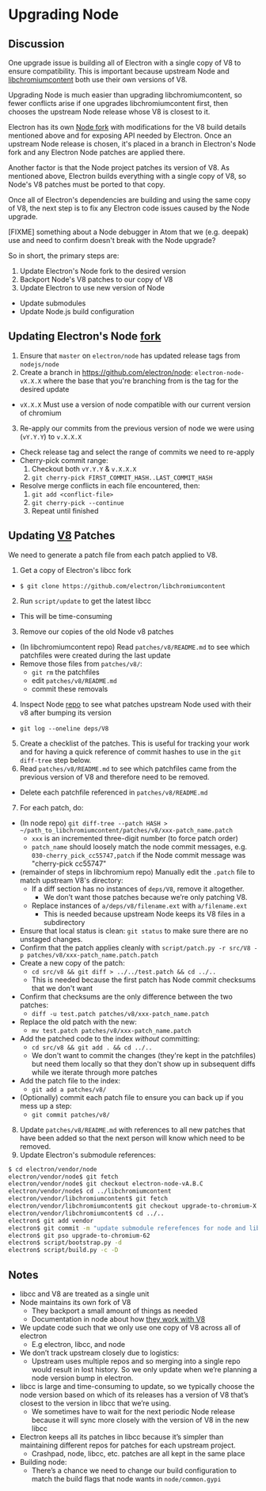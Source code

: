 # Upgrading Node

## Discussion

One upgrade issue is building all of Electron with a single copy
of V8 to ensure compatibility. This is important because
upstream Node and [libchromiumcontent](upgrading-chromium.md)
both use their own versions of V8.

Upgrading Node is much easier than upgrading libchromiumcontent,
so fewer conflicts arise if one upgrades libchromiumcontent first,
then chooses the upstream Node release whose V8 is closest to it.

Electron has its own [Node fork](https://github.com/electron/node)
with modifications for the V8 build details mentioned above
and for exposing API needed by Electron. Once an upstream Node
release is chosen, it's placed in a branch in Electron's Node fork
and any Electron Node patches are applied there.

Another factor is that the Node project patches its version of V8.
As mentioned above, Electron builds everything with a single copy
of V8, so Node's V8 patches must be ported to that copy.

Once all of Electron's dependencies are building and using the same
copy of V8, the next step is to fix any Electron code issues caused
by the Node upgrade.

[FIXME] something about a Node debugger in Atom that we (e.g. deepak)
use and need to confirm doesn't break with the Node upgrade?

So in short, the primary steps are:

1. Update Electron's Node fork to the desired version
2. Backport Node's V8 patches to our copy of V8
3. Update Electron to use new version of Node
  * Update submodules
  * Update Node.js build configuration

## Updating Electron's Node [fork](https://github.com/electron/node)

1. Ensure that `master` on `electron/node` has updated release tags from `nodejs/node`
2. Create a branch in https://github.com/electron/node: `electron-node-vX.X.X` where the base that you're branching from is the tag for the desired update
  - `vX.X.X` Must use a version of node compatible with our current version of chromium
3. Re-apply our commits from the previous version of node we were using (`vY.Y.Y`) to `v.X.X.X`
  - Check release tag and select the range of commits we need to re-apply
  - Cherry-pick commit range:
    1. Checkout both `vY.Y.Y` & `v.X.X.X`
    2. `git cherry-pick FIRST_COMMIT_HASH..LAST_COMMIT_HASH`
  - Resolve merge conflicts in each file encountered, then:
    1. `git add <conflict-file>`
    2. `git cherry-pick --continue`
    3. Repeat until finished


## Updating [V8](https://github.com/electron/node/src/V8) Patches

We need to generate a patch file from each patch applied to V8.

1. Get a copy of Electron's libcc fork
  - `$ git clone https://github.com/electron/libchromiumcontent`
2. Run `script/update` to get the latest libcc
  - This will be time-consuming
3. Remove our copies of the old Node v8 patches
  - (In libchromiumcontent repo) Read `patches/v8/README.md` to see which patchfiles
    were created during the last update
  - Remove those files from `patches/v8/`:
    - `git rm` the patchfiles
    - edit `patches/v8/README.md`
    - commit these removals
4. Inspect Node [repo](https://github.com/electron/node) to see what patches upstream Node
  used with their v8 after bumping its version
  - `git log --oneline deps/V8`
5. Create a checklist of the patches. This is useful for tracking your work and for
  having a quick reference of commit hashes to use in the `git diff-tree` step below.
6. Read `patches/v8/README.md` to see which patchfiles came from the previous version of V8 and therefore need to be removed.
  - Delete each patchfile referenced in `patches/v8/README.md`
7. For each patch, do:
  - (In node repo) `git diff-tree --patch HASH > ~/path_to_libchromiumcontent/patches/v8/xxx-patch_name.patch`
    - `xxx` is an incremented three-digit number (to force patch order)
    - `patch_name` should loosely match the node commit messages,
      e.g. `030-cherry_pick_cc55747,patch` if the Node commit message was "cherry-pick cc55747"
  - (remainder of steps in libchromium repo)
     Manually edit the `.patch` file to match upstream V8's directory:
    - If a diff section has no instances of `deps/V8`, remove it altogether.
      - We don’t want those patches because we’re only patching V8.
    - Replace instances of `a/deps/v8/filename.ext` with `a/filename.ext`
      - This is needed because upstream Node keeps its V8 files in a subdirectory
  - Ensure that local status is clean: `git status` to make sure there are no unstaged changes.
  - Confirm that the patch applies cleanly with
     `script/patch.py -r src/V8 -p patches/v8/xxx-patch_name.patch.patch`
  - Create a new copy of the patch:
     - `cd src/v8 && git diff > ../../test.patch && cd ../..`
     - This is needed because the first patch has Node commit checksums that we don't want
  - Confirm that checksums are the only difference between the two patches:
     - `diff -u test.patch patches/v8/xxx-patch_name.patch`
  - Replace the old patch with the new:
     - `mv test.patch patches/v8/xxx-patch_name.patch`
  - Add the patched code to the index _without_ committing:
     - `cd src/v8 && git add . && cd ../..`
     - We don't want to commit the changes (they're kept in the patchfiles)
        but need them locally so that they don't show up in subsequent diffs
        while we iterate through more patches
  - Add the patch file to the index:
     - `git add a patches/v8/`
  - (Optionally) commit each patch file to ensure you can back up if you mess up a step:
     - `git commit patches/v8/`
8. Update `patches/v8/README.md` with references to all new patches that have been added so that the next person will know which need to be removed.
9. Update Electron's submodule references:
  ```sh
  $ cd electron/vendor/node
  electron/vendor/node$ git fetch
  electron/vendor/node$ git checkout electron-node-vA.B.C
  electron/vendor/node$ cd ../libchromiumcontent
  electron/vendor/libchromiumcontent$ git fetch
  electron/vendor/libchromiumcontent$ git checkout upgrade-to-chromium-X
  electron/vendor/libchromiumcontent$ cd ../..
  electron$ git add vendor
  electron$ git commit -m "update submodule referefences for node and libc"
  electron$ git pso upgrade-to-chromium-62
  electron$ script/bootstrap.py -d
  electron$ script/build.py -c -D
  ```

## Notes

- libcc and V8 are treated as a single unit
- Node maintains its own fork of V8
  - They backport a small amount of things as needed
  - Documentation in node about how [they work with V8](https://nodejs.org/api/v8.html)
- We update code such that we only use one copy of V8 across all of electron
  - E.g electron, libcc, and node
- We don’t track upstream closely due to logistics:
   - Upstream uses multiple repos and so merging into a single repo
   would result in lost history. So we only update when we’re planning
   a node version bump in electron.
- libcc is large and time-consuming to update, so we typically
  choose the node version based on which of its releases has a version
  of V8 that’s closest to the version in libcc that we’re using.
  - We sometimes have to wait for the next periodic Node release
   because it will sync more closely with the version of V8 in the new libcc
 - Electron keeps all its patches in libcc because it’s simpler than
   maintaining different repos for patches for each upstream project.
   - Crashpad, node, libcc, etc. patches are all kept in the same place
 - Building node:
   - There’s a chance we need to change our build configuration
   to match the build flags that node wants in `node/common.gypi`
